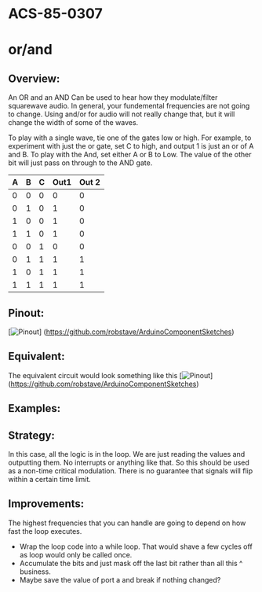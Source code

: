 # ACS-85-0307
or/and
==============

## Overview:
An OR and an AND
Can be used to hear how they modulate/filter squarewave audio.  In general, your fundemental frequencies are not going to change.
Using and/or for audio will not really change that, but it will change the width of some of the waves.

To play with a single wave, tie one of the gates low or high.
For example, to experiment with just the or gate, set C to high, and output 1 is just an or of A and B.
To play with the And, set either A or B to  Low.  The value of the other bit will just pass on through  to the AND gate.


A  |  B  |  C  |  Out1  |   Out 2
--- | --- | --- | --- | ---
0 | 0 | 0 | 0 | 0
0 | 1 | 0 | 1 | 0
1 | 0 | 0 | 1 | 0
1 | 1 | 0 | 1 | 0
0 | 0 | 1 | 0 | 0  
0 | 1 | 1 | 1 | 1
1 | 0 | 1 | 1 | 1
1 | 1 | 1 | 1 | 1 
 
## Pinout:
[![Pinout](https://github.com/robstave/ArduinoComponentSketches/blob/master/ACS-85%20ATTiny85%20sketches/ACS-85-0307images/acs-85-0307.png)] (https://github.com/robstave/ArduinoComponentSketches)


## Equivalent:
The equivalent circuit would look something like this
[![Pinout](https://github.com/robstave/ArduinoComponentSketches/blob/master/ACS-85%20ATTiny85%20sketches/ACS-85-0307/images/ACS-85-0307-andor.png)] (https://github.com/robstave/ArduinoComponentSketches)
 

## Examples:
 

## Strategy:
In this case, all the logic is in the loop. We are just reading the values and outputting them.  No interrupts or anything like that.
So this should be used as a non-time critical modulation.  There is no guarantee that signals will flip within a certain time limit.

## Improvements:
The highest frequencies that you can handle are going to depend on how fast the loop executes.  
 - Wrap the loop code into a while loop.   That would shave a few cycles off as loop would only be called once.  
 - Accumulate the bits and just mask off the last bit rather than all this ^ business.
 - Maybe save the value of port a and break if nothing changed?

